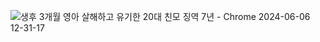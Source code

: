 ![생후 3개월 영아 살해하고 유기한 20대 친모 징역 7년 - Chrome 2024-06-06 12-31-17](https://github.com/jeongwwon/SoftwareCapstoneDesign/assets/104192273/35625b83-0cfb-4979-a4a3-26b32e0f553f)
